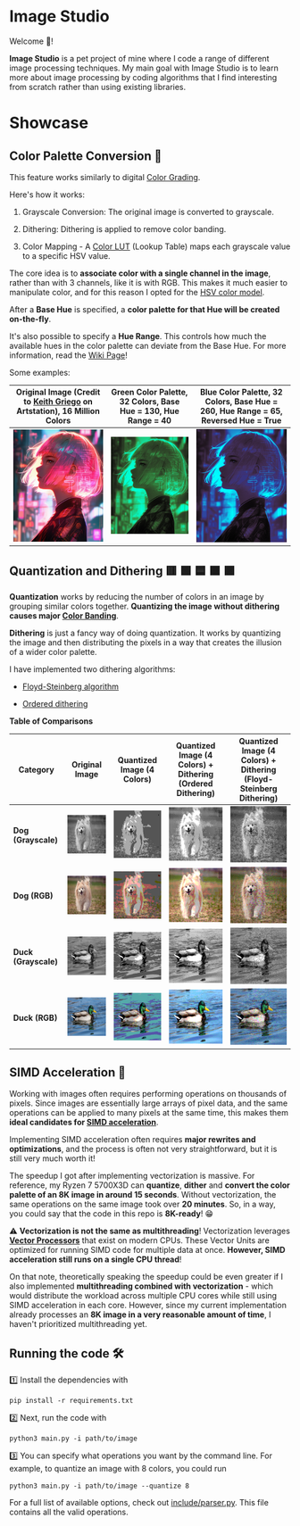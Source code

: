 # Image Studio

Welcome 👋!

**Image Studio** is a pet project of mine where I code a range of different image processing techniques. 
My main goal with Image Studio is to learn more about image processing by coding algorithms that I find interesting from scratch rather than using existing libraries. 

# Showcase 


## Color Palette Conversion 🎨

This feature works similarly to digital [Color Grading](https://en.wikipedia.org/wiki/Color_grading). 

Here's how it works:

1. Grayscale Conversion: The original image is converted to grayscale.

2. Dithering: Dithering is applied to remove color banding.

3. Color Mapping - A [Color LUT](https://en.wikipedia.org/wiki/3D_lookup_table) (Lookup Table) maps each grayscale value to a specific HSV value.


The core idea is to **associate color with a single channel in the image**, rather than with 3 channels, like it is with RGB. This makes it much easier to manipulate color, and for this reason I opted for the [HSV color model](https://en.wikipedia.org/wiki/HSL_and_HSV).

After a **Base Hue** is specified, a **color palette for that Hue will be created on-the-fly**. 

It's also possible to specify a **Hue Range**. This controls how much the available hues in the color palette can deviate from the Base Hue. For more information, read the [Wiki Page](https://github.com/RafaelAmauri/Image-Studio/wiki/Color-Palette-Conversion#hue-range)!

Some examples:


| **Original Image (Credit to [Keith Griego](https://www.artstation.com/artwork/dKR0xw) on Artstation), 16 Million Colors** | **Green Color Palette, 32 Colors, Base Hue = 130, Hue Range = 40** | **Blue Color Palette, 32 Colors, Base Hue = 260, Hue Range = 65, Reversed Hue = True** |
|----------|----------|----------|
| ![Anime girl - original](assets/animegirl_original.png) |  ![Anime girl - green](assets/animegirl_green.png) |  ![Anime girl - Blue](assets/animegirl_blue.png)|



## Quantization and Dithering 🟥 🟩 🟦 🟧 🟪

**Quantization** works by reducing the number of colors in an image by grouping similar colors together.  **Quantizing the image without dithering causes major [Color Banding](https://en.wikipedia.org/wiki/Colour_banding)**.

**Dithering** is just a fancy way of doing quantization. It works by quantizing the image and then distributing the pixels in a way that creates the illusion of a wider color palette.

I have implemented two dithering algorithms:

* [Floyd-Steinberg algorithm](https://en.wikipedia.org/wiki/Floyd%E2%80%93Steinberg_dithering)

* [Ordered dithering](https://en.wikipedia.org/wiki/Ordered_dithering)



**Table of Comparisons**

| **Category**         | **Original Image**                                          | **Quantized  Image (4 Colors)**                                   | **Quantized Image (4 Colors) + Dithering (Ordered Dithering)**| **Quantized Image (4 Colors) + Dithering (Floyd-Steinberg Dithering)**|
|----------------------|----------------------------------------------------|----------------------------------------------------|-----------------------------------------------------|-----------------------------------------------------|
| **Dog (Grayscale)**  | ![dog_g](assets/dog_g.png)     | ![dog_g_q4](assets/dog_g_q4.png)             | ![dog_g_q4_d](assets/dog_g_q4_ordered.png)            | ![dog_g_q4_d](assets/dog_g_q4_floyd_steinberg.png) |
| **Dog (RGB)**     | ![dog_rgb](assets/dog_rgb.png)       | ![dog_rgb_q4](assets/dog_rgb_q4.png)           | ![dog_rgb_q4_d_ordered](assets/dog_rgb_q4_ordered.png)         | ![dog_rgb_q4_d_floyd_steinberg](assets/dog_rgb_q4_floyd_steinberg.png) |
| **Duck (Grayscale)**      | ![duck_g](assets/duck_g.png)           | ![duck_g_q4](assets/duck_g_q4.png)                   | ![duck_g_q4_d](assets/duck_g_q4_ordered.png)                  | ![duck_g_q4_d](assets/duck_g_q4_floyd_steinberg.png)                  |
| **Duck (RGB)**      | ![duck_rgb](assets/duck_rgb.png)          | ![duck_rgb_q4](assets/duck_rgb_q4.png)            | ![duck_rgb_q4_d](assets/duck_rgb_q4_ordered.png)          | ![duck_rgb_q4_d](assets/duck_rgb_q4_floyd_steinberg.png)          |


## SIMD Acceleration 🚀

Working with images often requires performing operations on thousands of pixels. Since images are essentially large arrays of pixel data, and the same operations can be applied to many pixels at the same time, 
this makes them **ideal candidates for [SIMD acceleration](https://en.wikipedia.org/wiki/Single_instruction,_multiple_data)**.

Implementing SIMD acceleration often requires **major rewrites and optimizations**, and the process is often not very straightforward, but it is still very much worth it!

The speedup I got after implementing vectorization is massive. For reference, my Ryzen 7 5700X3D can **quantize**, **dither** and **convert the color palette of an 8K image in around 15 seconds**. 
Without vectorization, the same operations on the same image took over **20 minutes**. So, in a way, you could say that the code in this repo is **8K-ready**! 😁

⚠️ **Vectorization is not the same as multithreading**! Vectorization leverages **[Vector Processors](https://en.wikipedia.org/wiki/Vector_processor)** that exist on modern CPUs. 
These Vector Units are optimized for running SIMD code for multiple data at once. **However, SIMD acceleration still runs on a single CPU thread**!

On that note, theoretically speaking the speedup could be even greater if I also implemented **multithreading combined with vectorization** - which would distribute the workload across multiple CPU cores while still using 
SIMD acceleration in each core. However, since my current implementation already processes an **8K image in a very reasonable amount of time**, I haven't prioritized multithreading yet.



## Running the code 🛠️

1️⃣ Install the dependencies with

    pip install -r requirements.txt

2️⃣ Next, run the code with

    python3 main.py -i path/to/image


3️⃣ You can specify what operations you want by the command line.  For example, to quantize an image with 8 colors, you could run

    python3 main.py -i path/to/image --quantize 8

For a full list of available options, check out [include/parser.py](include/parser.py). This file contains all the valid operations.